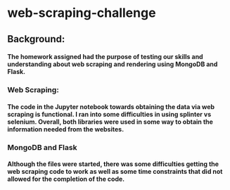 # web-scraping-challenge

## Background:
#### The homework assigned had the purpose of testing our skills and understanding about web scraping and rendering using MongoDB and Flask.

### Web Scraping:
#### The code in the Jupyter notebook towards obtaining the data via web scraping is functional. I ran into some difficulties in using splinter vs selenium. Overall, both libraries were used in some way to obtain the information needed from the websites.

### MongoDB and Flask
#### Although the files were started, there was some difficulties getting the web scraping code to work as well as some time constraints that did not allowed for the completion of the code.
